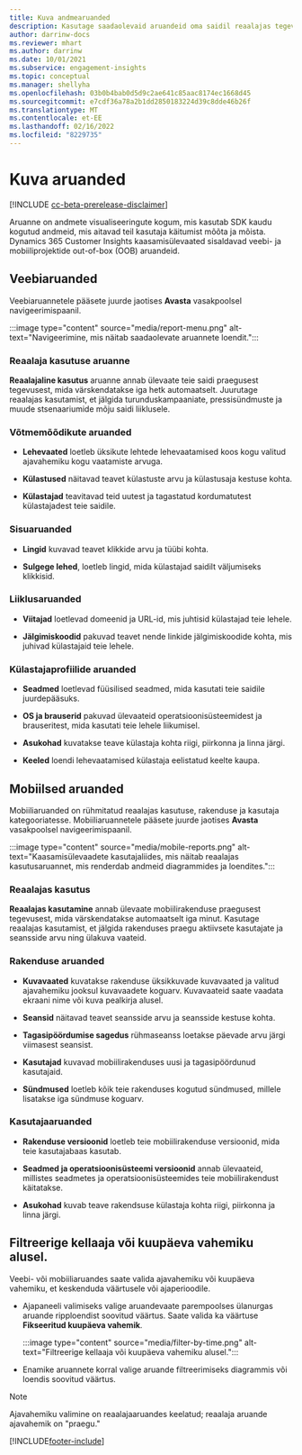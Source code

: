 ```yaml
---
title: Kuva andmearuanded
description: Kasutage saadaolevaid aruandeid oma saidil reaalajas tegevuse koostamiseks.
author: darrinw-docs
ms.reviewer: mhart
ms.author: darrinw
ms.date: 10/01/2021
ms.subservice: engagement-insights
ms.topic: conceptual
ms.manager: shellyha
ms.openlocfilehash: 03b0b4bab0d5d9c2ae641c85aac8174ec1668d45
ms.sourcegitcommit: e7cdf36a78a2b1dd2850183224d39c8dde46b26f
ms.translationtype: MT
ms.contentlocale: et-EE
ms.lasthandoff: 02/16/2022
ms.locfileid: "8229735"
---
```

# <a name="view-reports"></a>Kuva aruanded

[!INCLUDE [cc-beta-prerelease-disclaimer](includes/cc-beta-prerelease-disclaimer.md)]

Aruanne on andmete visualiseeringute kogum, mis kasutab SDK kaudu kogutud andmeid, mis aitavad teil kasutaja käitumist mõõta ja mõista. Dynamics 365 Customer Insights kaasamisülevaated sisaldavad veebi- ja mobiiliprojektide out-of-box (OOB) aruandeid.  

## <a name="web-reports"></a>Veebiaruanded

Veebiaruannetele pääsete juurde jaotises **Avasta** vasakpoolsel navigeerimispaanil.

:::image type="content" source="media/report-menu.png" alt-text="Navigeerimine, mis näitab saadaolevate aruannete loendit.":::

### <a name="real-time-usage-report"></a>Reaalaja kasutuse aruanne

**Reaalajaline kasutus** aruanne annab ülevaate teie saidi praegusest tegevusest, mida värskendatakse iga hetk automaatselt. Juurutage reaalajas kasutamist, et jälgida turunduskampaaniate, pressisündmuste ja muude stsenaariumide mõju saidi liiklusele.

### <a name="key-metrics-reports"></a>Võtmemõõdikute aruanded

- **Lehevaated** loetleb üksikute lehtede lehevaatamised koos kogu valitud ajavahemiku kogu vaatamiste arvuga.

- **Külastused** näitavad teavet külastuste arvu ja külastusaja kestuse kohta.

- **Külastajad** teavitavad teid uutest ja tagastatud kordumatutest külastajadest teie saidile.

### <a name="content-reports"></a>Sisuaruanded

- **Lingid** kuvavad teavet klikkide arvu ja tüübi kohta.

- **Sulgege lehed**, loetleb lingid, mida külastajad saidilt väljumiseks klikkisid.

### <a name="traffic-sources-reports"></a>Liiklusaruanded

- **Viitajad** loetlevad domeenid ja URL-id, mis juhtisid külastajad teie lehele.

- **Jälgimiskoodid** pakuvad teavet nende linkide jälgimiskoodide kohta, mis juhivad külastajaid teie lehele.

### <a name="visitor-profiles-reports"></a>Külastajaprofiilide aruanded

- **Seadmed** loetlevad füüsilised seadmed, mida kasutati teie saidile juurdepääsuks.

- **OS ja brauserid** pakuvad ülevaateid operatsioonisüsteemidest ja brauseritest, mida kasutati teie lehele liikumisel.

- **Asukohad** kuvatakse teave külastaja kohta riigi, piirkonna ja linna järgi.

- **Keeled** loendi lehevaatamised külastaja eelistatud keelte kaupa.

## <a name="mobile-reports"></a>Mobiilsed aruanded

Mobiiliaruanded on rühmitatud reaalajas kasutuse, rakenduse ja kasutaja kategooriatesse. Mobiiliaruannetele pääsete juurde jaotises **Avasta** vasakpoolsel navigeerimispaanil.   

:::image type="content" source="media/mobile-reports.png" alt-text="Kaasamisülevaadete kasutajaliides, mis näitab reaalajas kasutusaruannet, mis renderdab andmeid diagrammides ja loendites.":::   

### <a name="real-time-usage"></a>Reaalajas kasutus

**Reaalajas kasutamine** annab ülevaate mobiilirakenduse praegusest tegevusest, mida värskendatakse automaatselt iga minut. Kasutage reaalajas kasutamist, et jälgida rakenduses praegu aktiivsete kasutajate ja seansside arvu ning ülakuva vaateid.

### <a name="app-reports"></a>Rakenduse aruanded

- **Kuvavaated** kuvatakse rakenduse üksikkuvade kuvavaated ja valitud ajavahemiku jooksul kuvavaadete koguarv. Kuvavaateid saate vaadata ekraani nime või kuva pealkirja alusel.

- **Seansid** näitavad teavet seansside arvu ja seansside kestuse kohta.

- **Tagasipöördumise sagedus** rühmaseanss loetakse päevade arvu järgi viimasest seansist.

- **Kasutajad** kuvavad mobiilirakenduses uusi ja tagasipöördunud kasutajaid.

- **Sündmused** loetleb kõik teie rakenduses kogutud sündmused, millele lisatakse iga sündmuse koguarv.

### <a name="user-reports"></a>Kasutajaaruanded

- **Rakenduse versioonid** loetleb teie mobiilirakenduse versioonid, mida teie kasutajabaas kasutab.

- **Seadmed ja operatsioonisüsteemi versioonid** annab ülevaateid, millistes seadmetes ja operatsioonisüsteemides teie mobiilirakendust käitatakse.

- **Asukohad** kuvab teave rakendsuse külastaja kohta riigi, piirkonna ja linna järgi.

## <a name="filter-by-time-or-date-range"></a>Filtreerige kellaaja või kuupäeva vahemiku alusel.

Veebi- või mobiiliaruandes saate valida ajavahemiku või kuupäeva vahemiku, et keskenduda väärtusele või ajaperioodile. 

- Ajapaneeli valimiseks valige aruandevaate parempoolses ülanurgas aruande ripploendist soovitud väärtus. Saate valida ka väärtuse **Fikseeritud kuupäeva vahemik**. 

  :::image type="content" source="media/filter-by-time.png" alt-text="Filtreerige kellaaja või kuupäeva vahemiku alusel.":::   

- Enamike aruannete korral valige aruande filtreerimiseks diagrammis või loendis soovitud väärtus.

> [!NOTE]
> Ajavahemiku valimine on reaalajaaruandes keelatud; reaalaja aruande ajavahemik on "praegu."


[!INCLUDE[footer-include](../includes/footer-banner.md)]

